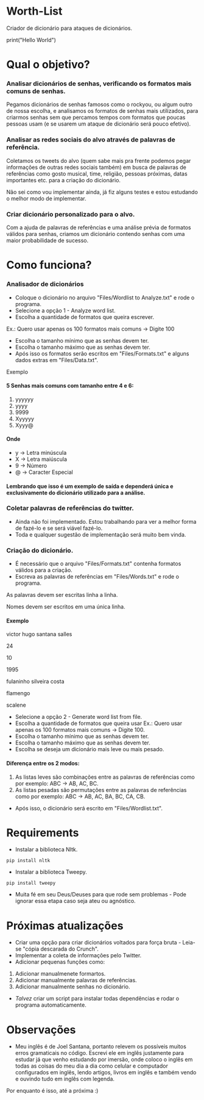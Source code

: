 # Worth-List
Criador de dicionário para ataques de dicionários.

print("Hello World")

# Qual o objetivo?
### Analisar dicionários de senhas, verificando os formatos mais comuns de senhas.
Pegamos dicionários de senhas famosos como o rockyou, ou algum outro de nossa escolha,
e analisamos os formatos de senhas mais utilizados, para criarmos senhas sem que 
percamos tempos com formatos que poucas pessoas usam (e se usarem um ataque de dicionário será pouco efetivo).

### Analisar as redes sociais do alvo através de palavras de referência.
Coletamos os tweets do alvo (quem sabe mais pra frente podemos pegar informações de outras redes sociais também)
em busca de palavras de referências como gosto musical, time, religião, pessoas próximas, datas importantes etc. 
para a criação do dicionário.


Não sei como vou implementar ainda, já fiz alguns testes e estou estudando o melhor modo de implementar.

### Criar dicionário personalizado para o alvo.
Com a ajuda de palavras de referências e uma análise prévia de formatos válidos para senhas,
criamos um dicionário contendo senhas com uma maior probabilidade de sucesso.

# Como funciona?
### Analisador de dicionários
* Coloque o dicionário no arquivo "Files/Wordlist to Analyze.txt" e rode o programa.
* Selecione a opção 1 - Analyze word list.
* Escolha a quantidade de formatos que queira escrever.

Ex.: Quero usar apenas os 100 formatos mais comuns  -> Digite 100
* Escolha o tamanho mínimo que as senhas devem ter.
* Escolha o tamanho máximo que as senhas devem ter.
* Após isso os formatos serão escritos em "Files/Formats.txt" e alguns dados extras em "Files/Data.txt".

Exemplo

#### 5 Senhas mais comuns com tamanho entre 4 e 6:
1. yyyyyy
2. yyyy
3. 9999
4. Xyyyyy
5. Xyyy@

#### Onde 
* y -> Letra minúscula
* X -> Letra maiúscula
* 9 -> Número
* @ -> Caracter Especial

#### Lembrando que isso é um exemplo de saída e dependerá única e exclusivamente do dicionário utilizado para a análise.

### Coletar palavras de referências do twitter.
* Ainda não foi implementado. Estou trabalhando para ver a melhor forma de fazé-lo e se será viável fazé-lo.
* Toda e qualquer sugestão de implementação será muito bem vinda.

### Criação do dicionário.
* É necessário que o arquivo "Files/Formats.txt" contenha formatos válidos para a criação.
* Escreva as palavras de referências em "Files/Words.txt" e rode o programa.

As palavras devem ser escritas linha a linha.

Nomes devem ser escritos em uma única linha.

#### Exemplo

victor hugo santana salles

24

10

1995

fulaninho silveira costa

flamengo

scalene

* Selecione a opção 2 - Generate word list from file.
* Escolha a quantidade de formatos que queira usar Ex.: Quero usar apenas os 100 formatos mais comuns -> Digite 100.
* Escolha o tamanho mínimo que as senhas devem ter.
* Escolha o tamanho máximo que as senhas devem ter.
* Escolha se deseja um dicionário mais leve ou mais pesado.

#### Diferença entre os 2 modos:
1. As listas leves são combinações entre as palavras de referências como por exemplo: ABC -> AB, AC, BC.
2. As listas pesadas são permutações entre as palavras de referências como por exemplo: ABC -> AB, AC, BA, BC, CA, CB.

* Após isso, o dicionário será escrito em "Files/Wordlist.txt".

# Requirements
* Instalar a biblioteca Nltk.
```
pip install nltk
```
* Instalar a biblioteca Tweepy.
```
pip install tweepy
```
* Muita fé em seu Deus/Deuses para que rode sem problemas - Pode ignorar essa etapa caso seja ateu ou agnóstico.

# Próximas atualizações
* Criar uma opção para criar dicionários voltados para força bruta - Leia-se "cópia descarada do Crunch".
* Implementar a coleta de informações pelo Twitter.
* Adicionar pequenas funções como:
1. Adicionar manualmenete formartos.
2. Adicionar manualmente palavras de referências.
3. Adicionar manualmente senhas no dicionário.
* *Talvez* criar um script para instalar todas dependências e rodar o programa automaticamente.


# Observações
* Meu inglês é de Joel Santana, portanto relevem os possíveis muitos erros gramaticais no código.
Escrevi ele em inglês justamente para estudar já que venho estudando por imersão, onde coloco o inglês
em todas as coisas do meu dia a dia como celular e computador configurados em inglês, lendo artigos, livros
em inglês e também vendo e ouvindo tudo em inglês com legenda.

Por enquanto é isso, até a próxima :)
